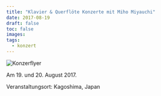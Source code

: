 ```yaml
---
title: "Klavier & Querflöte Konzerte mit Miho Miyauchi"
date: 2017-08-19
draft: false
toc: false
images:
tags: 
  - konzert
---
```


![Konzerflyer](/images/20170819-20-kagoshima-konzerte.jpg)

Am 19. und 20. August 2017.

Veranstaltungsort: Kagoshima, Japan
